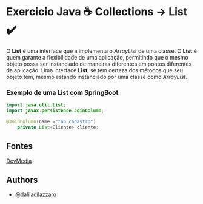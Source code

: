 # Exercicio Java ☕ Collections -> **List** ✔️

O **List** é uma interface que a implementa o *ArrayList* de uma classe. O **List** é quem garante a flexibilidade de uma aplicação, permitindo que o mesmo objeto possa ser instanciado de maneiras diferentes em pontos diferentes da aplicação.
Uma interface **List**, se tem certeza dos métodos que seu objeto tem, mesmo estando instanciado por uma classe como *ArrayList*. 

### Exemplo de uma List com SpringBoot

```java
import java.util.List;
import javax.persistence.JoinColumn;

@JoinColumn(name ="tab_cadastro")
    private List<Cliente> cliente;
```



## Fontes

[DevMedia](https://www.devmedia.com.br/java-collections-set-list-e-iterator/29637)

## Authors

- [@daliladilazzaro](https://www.github.com/daliladilazzaro)


